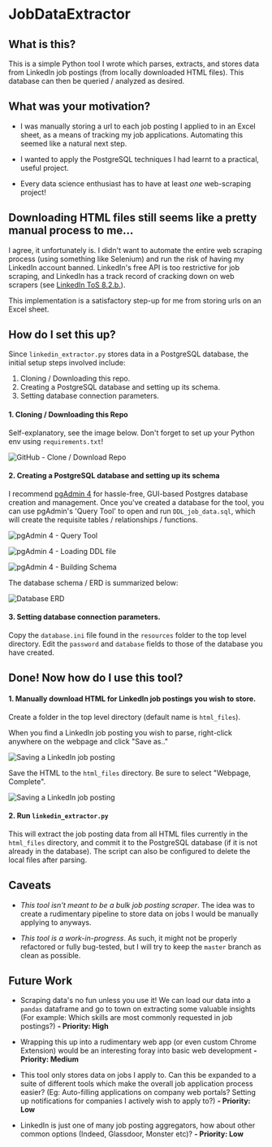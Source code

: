 # JobDataExtractor

## What is this?
This is a simple Python tool I wrote which parses, extracts, and stores data from LinkedIn job postings (from locally downloaded HTML files). This database can then be queried / analyzed as desired.

## What was your motivation?
- I was manually storing a url to each job posting I applied to in  an Excel sheet, as a means of tracking my job applications. Automating this seemed like a natural next step.

- I wanted to apply the PostgreSQL techniques I had learnt to a practical, useful project. 

- Every data science enthusiast has to have at least *one* web-scraping project!

## Downloading HTML files still seems like a pretty manual process to me...
I agree, it unfortunately is. I didn't want to automate the entire web scraping process (using something like Selenium) and run the risk of having my LinkedIn account banned. LinkedIn's free API is too restrictive for job scraping, and LinkedIn has a track record of cracking down on web scrapers (see [LinkedIn ToS 8.2.b.](https://www.linkedin.com/legal/user-agreement#dos)).

This implementation is a satisfactory step-up for me from storing urls on an Excel sheet.

## How do I set this up?
Since `linkedin_extractor.py` stores data in a PostgreSQL database, the initial setup steps involved include:
1) Cloning / Downloading this repo.
2) Creating a PostgreSQL database and setting up its schema.
3) Setting database connection parameters.

#### 1. Cloning / Downloading this Repo
Self-explanatory, see the image below. Don't forget to set up your Python env using `requirements.txt`!

![GitHub - Clone / Download Repo](/resources/git_clone.PNG "GitHub - Clone / Download Repo")


#### 2. Creating a PostgreSQL database and setting up its schema
I recommend [pgAdmin 4](https://www.pgadmin.org/download/) for hassle-free, GUI-based Postgres database creation and management. Once you've created a database for the tool, you can use pgAdmin's 'Query Tool' to open and run `DDL_job_data.sql`, which will create the requisite tables / relationships / functions.

![pgAdmin 4 - Query Tool](/resources/pgAdmin_1.PNG "pgAdmin 4 - Query Tool")

![pgAdmin 4 - Loading DDL file](/resources/pgAdmin_2.PNG "pgAdmin 4 - Loading DDL file")

![pgAdmin 4 - Building Schema](/resources/pgAdmin_3.PNG "pgAdmin 4 - Building Schema")

The database schema / ERD is summarized below:

![Database ERD](/resources/ERD_job_data.png "Database ERD")

#### 3. Setting database connection parameters.
Copy the `database.ini` file found in the `resources` folder to the top level directory. Edit the `password` and `database` fields to those of the database you have created.

## Done! Now how do I use this tool?

#### 1. Manually download HTML for LinkedIn job postings you wish to store.
Create a folder in the top level directory (default name is `html_files`). 

When you find a LinkedIn job posting you wish to parse, right-click anywhere on the webpage and click "Save as.."

![Saving a LinkedIn job posting](/resources/LinkedIn_save_1.PNG "Saving a LinkedIn job posting")

Save the HTML to the `html_files` directory. Be sure to select "Webpage, Complete".

![Saving a LinkedIn job posting](/resources/LinkedIn_save_2.PNG "Saving a LinkedIn job posting")

#### 2. Run `linkedin_extractor.py`

This will extract the job posting data from all HTML files currently in the `html_files` directory, and commit it to the PostgreSQL database (if it is not already in the database). The script can also be configured to delete the local files after parsing.

## Caveats
- *This tool isn't meant to be a bulk job posting scraper*. The idea was to create a rudimentary pipeline to store data on jobs I would be manually applying to anyways.

- *This tool is a work-in-progress*. As such, it might not be properly refactored or fully bug-tested, but I will try to keep the `master` branch as clean as possible.



## Future Work
- Scraping data's no fun unless you use it! We can load our data into a `pandas` dataframe and go to town on extracting some valuable insights (For example: Which skills are most commonly requested in job postings?) **- Priority: High**

- Wrapping this up into a rudimentary web app (or even custom Chrome Extension) would be an interesting foray into basic web development **- Priority: Medium**

- This tool only stores data on jobs I apply to. Can this be expanded to a suite of different tools which make the overall job application process easier? (Eg: Auto-filling applications on company web portals? Setting up notifications for companies I actively wish to apply to?) **- Priority: Low**

- LinkedIn is just one of many job posting aggregators, how about other common options (Indeed, Glassdoor, Monster etc)? **- Priority: Low**

